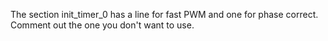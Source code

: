 The section init_timer_0 has a line for fast PWM and one for phase correct. Comment out the one you don't want to use.
